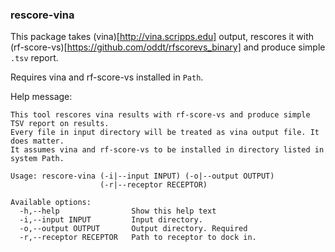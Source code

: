 ### rescore-vina

This package takes (vina)[http://vina.scripps.edu] output, rescores it with (rf-score-vs)[https://github.com/oddt/rfscorevs_binary] and produce simple `.tsv` report.

Requires vina and rf-score-vs installed in `Path`.

Help message:
```
This tool rescores vina results with rf-score-vs and produce simple TSV report on results.
Every file in input directory will be treated as vina output file. It does matter.
It assumes vina and rf-score-vs to be installed in directory listed in system Path.

Usage: rescore-vina (-i|--input INPUT) (-o|--output OUTPUT)
                    (-r|--receptor RECEPTOR)

Available options:
  -h,--help                Show this help text
  -i,--input INPUT         Input directory.
  -o,--output OUTPUT       Output directory. Required
  -r,--receptor RECEPTOR   Path to receptor to dock in.                            
```
